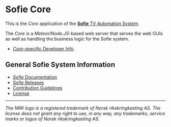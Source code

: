 # Sofie Core

This is the _Core_ application of the [**Sofie** TV Automation System](https://github.com/Sofie-Automation/Sofie-TV-automation/).

The _Core_ is a _Meteor/Node.JS_-based web server that serves the web GUIs as well as handling the business logic for the Sofie system.

- [_Core_-specific Developer Info](DEVELOPER.md)

## General Sofie System Information

- [_Sofie_ Documentation](https://sofie-automation.github.io/sofie-core/)
- [_Sofie_ Releases](https://sofie-automation.github.io/sofie-core//releases)
- [Contribution Guidelines](CONTRIBUTING.md)
- [License](LICENSE)

---

_The NRK logo is a registered trademark of Norsk rikskringkasting AS. The license does not grant any right to use, in any way, any trademarks, service marks or logos of Norsk rikskringkasting AS._
